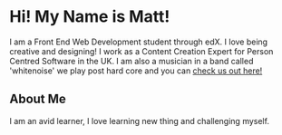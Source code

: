 # Hi! My Name is Matt!



I am a Front End Web Development student through edX. I love being creative and designing! I work as a Content Creation Expert for Person Centred Software in the UK. I am also a musician in a band called 'whitenoise' we play post hard core and you can [check us out here!](https://linktr.ee/whitenoise_uk_) 

## About Me

I am an avid learner, I love learning new thing and challenging myself. 
